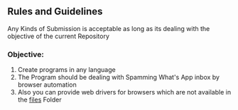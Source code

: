 ## Rules and Guidelines
Any Kinds of Submission is acceptable as long as its dealing with the objective of the current Repository
### Objective:
1) Create programs in any language
2) The Program should be dealing with Spamming What's App inbox by browser automation
3) Also you can provide web drivers for browsers which are not available in the [files](files) Folder
